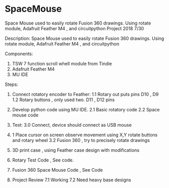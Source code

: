 # SpaceMouse
Space Mouse used to easily rotate Fusion 360 drawings. Using rotate module,  Adafruit Feather M4 , and circuitpython
Project 2018  7/30

Description: Space Mouse used to easily rotate Fusion 360 drawings.
Using rotate module,  Adafruit Feather M4 , and circuitpython


Components:

1. TSW 7 function scroll whell module from Tindie
2. Adafruit Feather M4
3. MU IDE

Steps:

1.  Connect rotatory encoder to Feather:
1.1 Rotary out puts  pins D10 , D9
1.2 Rotary buttons , only used two. D11 , D12 pins

2. Develop python code using MU IDE.
2.1 Basic rotatory code 
2.2 Space mouse code

3. Test:
3.0  Connect, device should connect as USB mouse
3. 1 Place cursor on screen observe movement using X,Y rotate buttons and rotary wheel
3.2  Fusion 360  ,  try to precisely rotate drawings

4. 3D print case , using Feather case design with modifications

5. Rotary Test Code , See code.

6. Fusion 360 Space Mouse Code , See Code   

7. Project Review
7.1  Working
7.2 Need heavy base designs
